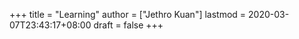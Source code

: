 +++
title = "Learning"
author = ["Jethro Kuan"]
lastmod = 2020-03-07T23:43:17+08:00
draft = false
+++
